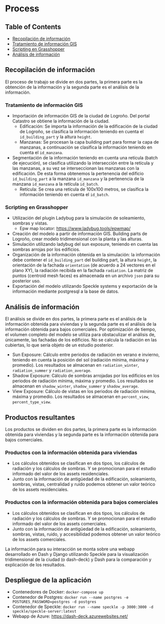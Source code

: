 # Process

## Table of Contents

- [Recopilación de información](#recopilación-de-información)
- [Tratamiento de información GIS](#tratamiento-de-información-gis)
- [Scripting en Grasshopper](#scripting-en-grasshopper)
- [Análisis de información](#análisis-de-información)

## Recopilación de información

El proceso de trabajo se divide en dos partes, la primera parte es la obtención de la información y la segunda parte es
el análisis de la información.

### Tratamiento de información GIS

- Importación de información GIS de la ciudad de Logroño. Del portal Catastro se obtiene la información de la ciudad.
    - Edificación: Se importa la información de la edificación de la ciudad de Logroño, se clasifica la información
      teniendo en cuenta el `id_building_part` y la altura `height`.
    - Manzanas: Se procesan la capa building part para formar la capa de manzanas, a continuación se clasifica la
      información
      teniendo en cuenta el `id_manzana`.
- Segmentación de la información teniendo en cuenta una retícula (batch de ejecución), se clasifica utilizando la
  intersección entre la retícula y las manzanas, a su vez se interseccionan las manzanas con la edificación. De esta
  forma obtenemos la pertenencia del edificio `id_building_part` a la manzana `id_manzana` y la pertenencia de la
  manzana
  `id_manzana` a la
  retícula `id_batch`.
    - Retícula: Se crea una retícula de 100x100 metros, se clasifica la información teniendo en cuenta el `id_batch`.

### Scripting en Grasshopper

- Utilización del plugin Ladybug para la simulación de soleamiento, sombras y vistas.
    - Epw map locator: https://www.ladybug.tools/epwmap/
- Creación del modelo a partir de información GIS. Building parts de Logroño, crear modelo tridimensional con la
  planta y
  las alturas.
- Simulación utilizando ladybug del sun exposure, teniendo en cuenta las sombras arrojas por los edificios.
- Organización de la información obtenida en la simulación: la información debe contener el `id_building_part` del
  building part,
  la altura `height`, la orientación de la fachada `orientation` (de acuerdo a 24 vectores en el plano XY), la
  radiación recibida en la fachada `radiation`.
  La matriz de puntos (centroid mesh faces) es almacenada en un archivo `json` para su posterior uso.
- Exportación del modelo utilizando Speckle systems y exportación de la información mediante postgresql a la base de
  datos.

## Análisis de información

El análisis se divide en dos partes, la primera parte es el análisis de la información obtenida para viviendas y la
segunda parte es el análisis de la información obtenida para bajos comerciales.
Por optimización de tiempo, el volumen completo del modelo se utiliza para obstaculizar el análisis de, únicamente,
las fachadas de los edificios. No se calcula la radiación en las cubiertas, lo que sería objeto de un estudio posterior.

- Sun Exposure: Cálculo entre periodos de radiación en verano e invierno, teniendo en cuenta la posición del sol
  (radiación mínima,
  máxima y promedio). Los resultados se almacenan en `radiation_winter`, `radiation_summer` y `radiation_average`.
- Shadow Exposure: Cálculo de sombras arrojadas por los edificios en los periodos de radiación mínima, máxima y
  promedio. Los resultados se almacenan en `shadow_winter`, `shadow_summer` y `shadow_average`.
- View Exposure: Cálculo de vistas en los periodos de radiación mínima, máxima y promedio. Los resultados se
  almacenan en `percent_view`, `percent_type_view`.

## Productos resultantes

Los productos se dividen en dos partes, la primera parte es la información obtenida para viviendas y la segunda parte es
la información obtenida para bajos comerciales.

### Productos con la información obtenida para viviendas

- Los cálculos obtenidos se clasifican en dos tipos, los cálculos de radiación y los cálculos de sombras. Y se
  promocionan para el estudio informado del valor de los assets residenciales.
- Junto con la información de antigüedad de la edificación, soleamiento, sombras, vistas, centralidad y ruido podemos
  obtener un
  valor teórico de los assets residenciales.

### Productos con la información obtenida para bajos comerciales

- Los cálculos obtenidos se clasifican en dos tipos, los cálculos de radiación y los cálculos de sombras. Y se
  promocionan para el estudio informado del valor de los assets comerciales.
- Junto con la información de antigüedad de la edificación, soleamiento, sombras, vistas, ruido, y accesibilidad
  podemos
  obtener un
  valor teórico de los assets comerciales.

La información para su interacción se monta sobre una webapp desarrollado en Dash y Django utilizando Speckle para
la visualización tridimensional de la ciudad (o dash-deck) y Dash para la comparación y explicación de los resultados.

## Despliegue de la aplicación

- Contenedores de Docker: `docker-compose up`
- Contenedor de Postgres: `docker run --name postgres -e POSTGRES_PASSWORD=postgres -d postgres`
- Contenedor de Speckle: `docker run --name speckle -p 3000:3000 -d speckle/speckle-server:latest`
- Webapp de Azure: https://dash-deck.azurewebsites.net/